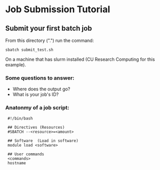 # Job Submission Tutorial

## Submit your first batch job 

From this directory (".") run the command:
```
sbatch submit_test.sh
```
On a machine that has slurm installed (CU Research Computing for this example).

### Some questions to answer:

- Where does the output go?
- What is your job's ID?

### Anatonmy of a job script:

```
 #!/bin/bash
 
 ## Directives (Resources) 
 #SBATCH --<resource>=<amount> 

 ## Software  (Load in software)
 module load <software>

 ## User commands
 <commands>
 hostname
```

